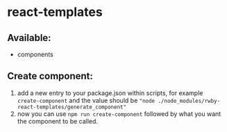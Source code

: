# react-templates

## Available:
- components

## Create component:
1. add a new entry to your package.json within scripts, for example `create-component` and the value should be `"node ./node_modules/rwby-react-templates/generate_component"`
2. now you can use `npm run create-component` followed by what you want the component to be called.